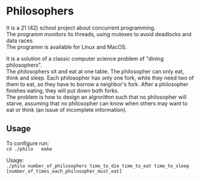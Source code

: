 # Philosophers

It is a 21 (42) school project about concurrent programming.  
The programm monitors its threads, using mutexes to avoid deadlocks and data races.  
The programm is available for Linux and MacOS.

It is a solution of a classic computer science problem of "dining philosophers".  
The philosophers sit and eat at one table. The philosopher can only eat, think and sleep. Each philosopher has only one fork, while they need two of them to eat, so they have to borrow a neighbor's fork. After a philosopher finishes eating, they will put down both forks.  
The problem is how to design an algrorithm such that no philosopher will starve, assuming that no philosopher can know when others may want to eat or think (an issue of incomplete information).

## Usage
To configure run:  
`cd ./philo  
make`

Usage:  
`./philo number_of_philosophers time_to_die time_to_eat time_to_sleep
[number_of_times_each_philosopher_must_eat]`
